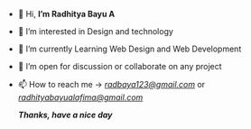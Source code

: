 - 👋 Hi, **I’m Radhitya Bayu A**
- 👀 I’m interested in Design and technology
- 🌱 I’m currently Learning Web Design and Web Development
- 💞️ I’m open for discussion or collaborate on any project    
- 📫 How to reach me ->  *radbaya123@gmail.com* or 
                         *radhityabayualafima@gmail.com*
                        
     ***Thanks, have a nice day***
<!---
radbaya123/radbaya123 is a ✨ special ✨ repository because its `README.md` (this file) appears on your GitHub profile.
You can click the Preview link to take a look at your changes.
--->
